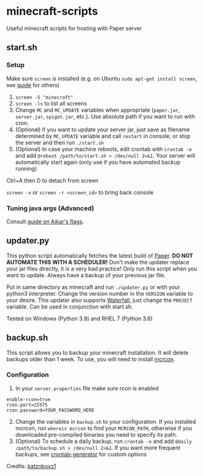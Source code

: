 # minecraft-scripts
Useful minecraft scripts for hosting with Paper server



## start.sh
### Setup
Make sure `screen` is installed (e.g. on Ubuntu `sudo apt-get install screen`, see [guide](https://linuxize.com/post/how-to-use-linux-screen/) for others)

1. `screen -S "minecraft"`
2. `screen -ls` to list all screens
3. Change `MC` and `MC_UPDATE` variables when appropriate (`paper.jar`, `server.jar`, `spigot.jar`, etc.). Use absolute path if you want to run with cron.
4. (Optional) if you want to update your server jar, just save as filename determined by `MC_UPDATE` variable and call `restart` in console; or stop the server and then run `./start.sh`
5. (Optional) In case your machine reboots, edit crontab with `crontab -e` and add `@reboot /path/to/start.sh > /dev/null 2>&1`. Your server will automatically start again (only use if you have automated backup running)

Ctrl+A then D to detach from screen

`screen -x` or `screen -r <screen_id>` to bring back console

### Tuning java args (Advanced)
Consult [guide on Aikar's flags](https://mcflags.emc.gs/).

## updater.py
This python script automatically fetches the latest build of [Paper](https://papermc.io/downloads). **DO NOT AUTOMATE THIS WITH A SCHEDULER!** Don't make the updater replace your jar files directly, it is a very bad practice! Only run this script when you want to update. Always have a backup of your previous jar file.

Put in same directory as minecraft and run `./updater.py` or with your python3 interpreter. Change the version number in the `VERSION` variable to your desire. This updater also supports [Waterfall](https://papermc.io/downloads#Waterfall), just change the `PROJECT` variable.
Can be used in conjunction with start.sh. 

Tested on Windows (Python 3.9) and RHEL 7 (Python 3.6)

## backup.sh
This script allows you to backup your minecraft installation. It will delete backups older than 1 week. To use, you will need to install [mcrcon](https://github.com/Tiiffi/mcrcon).

### Configuration
1. In your `server.properties` file make sure rcon is enabled
```
enable-rcon=true
rcon.port=25575
rcon.password=YOUR_PASSWORD_HERE
```
2. Change the variables in `backup.sh` to your configuration. If you installed mcrcon, run `whereis mcrcon` to find your `MCRCON_PATH`, otherwise if you downloaded pre-compiled binaries you need to specify its path.
3. (Optional) To schedule a daily backup, run `crontab -e` and add `@daily /path/to/backup.sh > /dev/null 2>&1`. If you want more frequent backups, see [crontab-generator](https://crontab-generator.org/) for custom options


Credits: [katznboyz1](https://gist.github.com/katznboyz1/a83a303f1016e317a1cf2fedc8b5a2a6)
